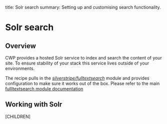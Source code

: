 title: Solr search
summary: Setting up and customising search functionality.

# Solr search

## Overview

CWP provides a hosted Solr service to index and search the content of your site. To ensure stability of your stack
this service lives outside of your environments. 

The recipe pulls in the [*silverstripe/fulltextsearch*](https://github.com/silverstripe/silverstripe-fulltextsearch) module and
provides configuration to make sure it works out of the box.
Please refer to the main
[fullltextsearch module documentation](https://github.com/silverstripe/cwp/blob/master/docs/en/index.md)

## Working with Solr

[CHILDREN]
